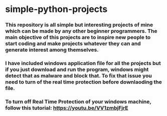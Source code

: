 # simple-python-projects
### This repository is all simple but interesting projects of mine which can be made by any other beginner programmers. The main objective of this projects are to inspire new people to start coding and make projects whatever they can and generate interest among themselves.

### I have included windows application file for all the projects but if you just download and run the program, windows might detect that as malware and block that. To fix that issue you need to turn of the real time protection before downlaoding the file.
### To turn off Real Time Protection of your windows machine, follow this tutorial: https://youtu.be/VV1zmbjFjrE
